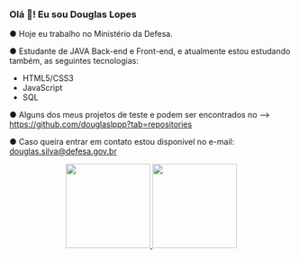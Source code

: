 ### Olá 👋! Eu sou Douglas Lopes

● Hoje eu trabalho no Ministério da Defesa.

● Estudante de JAVA Back-end e Front-end, e atualmente estou estudando também, as seguintes tecnologias:

- HTML5/CSS3
- JavaScript 
- SQL

● Alguns dos meus projetos de teste e podem ser encontrados no -->  https://github.com/douglaslppp?tab=repositories

● Caso queira entrar em contato estou disponivel no e-mail: douglas.silva@defesa.gov.br

<div align="center">
  <a href="https://github.com/douglaslppp">
  <img height="150em" src="https://github-readme-stats.vercel.app/api?username=douglaslppp&show_icons=true&theme=github_dark&include_all_commits=true&count_private=true"/>
  <img height="150em" src="https://github-readme-stats.vercel.app/api/top-langs/?username=douglaslppp&layout=compact&langs_count=7&theme=github_dark"/>
</div>
